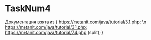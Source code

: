 # TaskNum4
Документация взята из {
https://metanit.com/java/tutorial/3.1.php; \n
https://metanit.com/java/tutorial/3.1.php;
https://metanit.com/java/tutorial/7.4.php (split);
}
